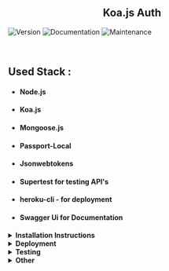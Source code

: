 <h2  align="center">Koa.js Auth</h2>
<p>
  <img alt="Version" src="https://img.shields.io/badge/version-1.0.0-blue.svg?cacheSeconds=2592000" />
 <img alt="Documentation" src="https://img.shields.io/badge/documentation-yes-brightgreen.svg" />
 <img alt="Maintenance" src="https://img.shields.io/badge/Maintained%3F-yes-green.svg" />

</p>

<br>

## Used Stack :

- #### Node.js
- #### Koa.js
- #### Mongoose.js
- #### Passport-Local
- #### Jsonwebtokens
- #### Supertest for testing API's
- #### heroku-cli - for deployment
- #### Swagger Ui for Documentation

<details><summary><b>Installation Instructions</b></summary><br>

<summary>You must have the Node.js and npm  installed before this steps.For more[Node.js](https://nodejs.org/en/download/) </summary><br/>

1. Clone the Repo:

```

$ git clone git@github.com:rizikolik/Koa.js-Authentication.git

$ cd Koa.js-Authentication

```

2. Install the app with the help of `package.json`:

```

$ npm install

```

3. Start the server :

```

$ npm start



```

Documentation for Api is at the /documentation route.
Now its ready at your configured port or at http://localhost:5000/api/

</details>

<details><summary><b>Deployment </b></summary><br>

Deployed on Heroku @ https://video-app-koa.herokuapp.com

Check collection with Postman : <br>

<p  align="left">

[![Run in Postman](https://run.pstmn.io/button.svg)](https://www.getpostman.com/collections/d7100bdb136d037fbc5f)

</p>
</details>
<details><summary><b>Testing </b></summary><br>

After cloning the app and installation process please run :

```
$npm run test
```

</details>

<details><summary><b>Other</b></summary><br>

## Authors

👤 Yunus TURE

- Github: [@rizikolik](https://github.com/rizikolik)

## How to contribute ?

Contributions, issues and feature requests are welcome!
Feel free to check issues page.

Fork it (https://github.com/rizikolik/Koa.js-Authentication.git/fork) <br>
Create your working branch (git checkout -b [choose-a-name]) <br>
Commit your changes (git commit-m "commit") <br>
Push to the branch (git push origin [chosen-name]) <br>
Create a new Pull Request

</details>
